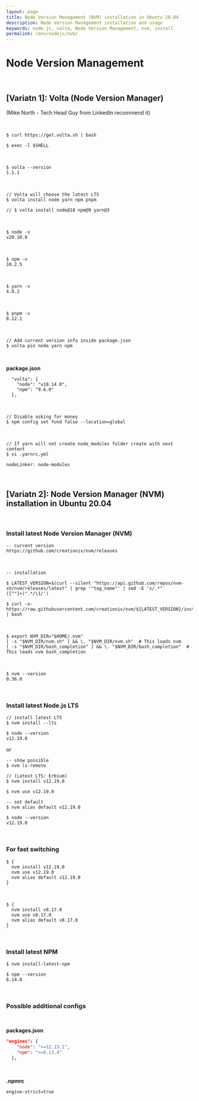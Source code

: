 ```yaml
---
layout: page
title: Node Version Management (NVM) installation in Ubuntu 20.04
description: Node Version Management installation and usage
keywords: node.js, volta, Node Version Management, nvm, install
permalink: /env/nodejs/nvm/
---
```


# Node Version Management

<br/>

## [Variatn 1]: Volta (Node Version Manager)

(Mike North - Tech Head Guy from LinkedIn recommend it)

<br/>

```
$ curl https://get.volta.sh | bash

$ exec -l $SHELL
```

<br/>

```
$ volta --version
1.1.1
```

<br/>

```
// Volta will choose the latest LTS
$ volta install node yarn npm pnpm

// $ volta install node@18 npm@9 yarn@3

```

<br/>

```
$ node -v
v20.10.0
```

<br/>

```
$ npm -v
10.2.5
```

<br/>

```
$ yarn -v
4.0.2
```

<br/>

```
$ pnpm -v
8.12.1
```

<br/>

```
// Add current version info inside package.json
$ volta pin node yarn npm
```

<br/>

**package.json**

```
  "volta": {
    "node": "v18.14.0",
    "npm": "9.6.0"
  },
```

<br/>

```
// Disable asking for money
$ npm config set fund false --location=global
```

<br/>

```
// If yarn will not create node_modules folder create with next content
$ vi .yarnrc.yml
```

```
nodeLinker: node-modules
```

<br/>

## [Variatn 2]: Node Version Manager (NVM) installation in Ubuntu 20.04

<br/>

### Install latest Node Version Manager (NVM)

    -- current version
    https://github.com/creationix/nvm/releases

<br/>

    -- installation

    $ LATEST_VERSION=$(curl --silent "https://api.github.com/repos/nvm-sh/nvm/releases/latest" | grep '"tag_name"' | sed -E 's/.*"([^"]+)".*/\1/')

    $ curl -o- https://raw.githubusercontent.com/creationix/nvm/${LATEST_VERSION}/install.sh | bash

<br/>

    $ export NVM_DIR="$HOME/.nvm"
    [ -s "$NVM_DIR/nvm.sh" ] && \. "$NVM_DIR/nvm.sh"  # This loads nvm
    [ -s "$NVM_DIR/bash_completion" ] && \. "$NVM_DIR/bash_completion"  # This loads nvm bash_completion

<br/>

    $ nvm --version
    0.36.0

<br/>

### Install latest Node.js LTS

    // install latest LTS
    $ nvm install --lts

    $ node --version
    v12.19.0

or

    -- show possible
    $ nvm ls-remote

    // (Latest LTS: Erbium)
    $ nvm install v12.19.0

    $ nvm use v12.19.0

    -- set default
    $ nvm alias default v12.19.0

    $ node --version
    v12.19.0

<br/>

### For fast switching

    $ {
      nvm install v12.19.0
      nvm use v12.19.0
      nvm alias default v12.19.0
    }

<br/>

    $ {
      nvm install v8.17.0
      nvm use v8.17.0
      nvm alias default v8.17.0
    }

<br/>

### Install latest NPM

    $ nvm install-latest-npm

    $ npm --version
    6.14.8

<br/>

### Possible additional configs

<br/>

**packages.json**

```json
"engines": {
    "node": ">=12.13.1",
    "npm": ">=6.13.4"
  },
```

<br/>

**.npmrc**

```
engine-strict=true
```

